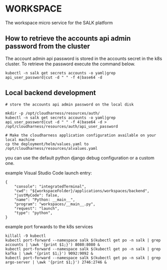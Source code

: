 # WORKSPACE

The workspace micro service for the SALK platform

## How to retrieve the accounts api admin password from the cluster

The account admin api password is stored in the accounts secret in the k8s cluster.
To retrieve the password execute the command below.

```
kubectl -n salk get secrets accounts -o yaml|grep api_user_password|cut -d " " -f 4|base64 -d
```

## Local backend development

```
# store the accounts api admin password on the local disk

mkdir -p /opt/cloudharness/resources/auth/
kubectl -n salk get secrets accounts -o yaml|grep api_user_password|cut -d " " -f 4|base64 -d > /opt/cloudharness/resources/auth/api_user_password

# Make the cloudharness application configuration available on your local machine
cp the deployment/helm/values.yaml to /opt/cloudharness/resources/alvalues.yaml
```

you can use the default python django debug configuration or a custom one.

example Visual Studio Code launch entry:
```
{
    "console": "integratedTerminal",
    "cwd": "${workspaceFolder}/applications/workspaces/backend",
    "justMyCode": false,
    "name": "Python: __main__",
    "program": "workspaces/__main__.py",
    "request": "launch",
    "type": "python",
}
```

example port forwards to the k8s services
```
killall -9 kubectl
kubectl port-forward --namespace salk $(kubectl get po -n salk | grep accounts | \awk '{print $1;}') 8080:8080 &
kubectl port-forward --namespace salk $(kubectl get po -n salk | grep kafka | \awk '{print $1;}') 9092:9092 &
kubectl port-forward --namespace salk $(kubectl get po -n salk | grep argo-server | \awk '{print $1;}') 2746:2746 &
```
